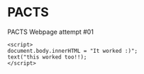
<html>
  <head>
    <meta charset="utf-8">
    <title> P.A.C.T.S. </title>
  </head>
  <h1>
    PACTS
  </h1>
  <body>
    PACTS Webpage attempt #01
    
    <script>
    document.body.innerHTML = "It worked :)";
    text("this worked too!!);
    </script>
    
  </body>
  </html>
  
  
    
